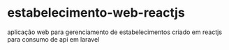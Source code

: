 # estabelecimento-web-reactjs
aplicação web para gerenciamento de estabelecimentos criado em reactjs para consumo de api em laravel
